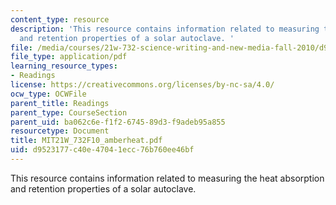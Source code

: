 ```yaml
---
content_type: resource
description: 'This resource contains information related to measuring the heat absorption
  and retention properties of a solar autoclave. '
file: /media/courses/21w-732-science-writing-and-new-media-fall-2010/d9523177c40e47041ecc76b760ee46bf_MIT21W_732F10_amberheat.pdf
file_type: application/pdf
learning_resource_types:
- Readings
license: https://creativecommons.org/licenses/by-nc-sa/4.0/
ocw_type: OCWFile
parent_title: Readings
parent_type: CourseSection
parent_uid: ba062c6e-f1f2-6745-89d3-f9adeb95a855
resourcetype: Document
title: MIT21W_732F10_amberheat.pdf
uid: d9523177-c40e-4704-1ecc-76b760ee46bf
---
```

This resource contains information related to measuring the heat absorption and retention properties of a solar autoclave. 